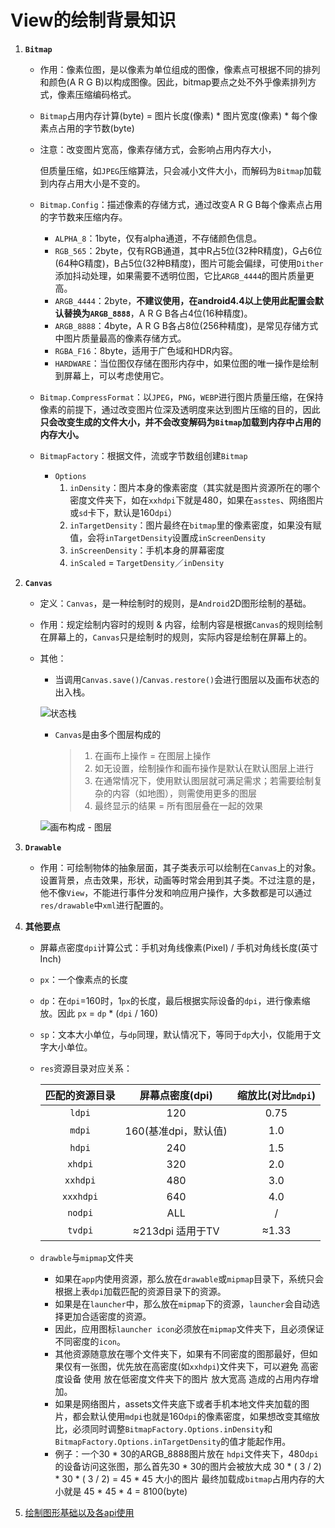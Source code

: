 # View的绘制背景知识

1. **`Bitmap`**
   * 作用：像素位图，是以像素为单位组成的图像，像素点可根据不同的排列和颜色(A R G B)以构成图像。因此，bitmap要点之处不外乎像素排列方式，像素压缩编码格式。

   * `Bitmap`占用内存计算(byte) = 图片长度(像素) * 图片宽度(像素) * 每个像素点占用的字节数(byte)

   * 注意：改变图片宽高，像素存储方式，会影响占用内存大小，

     ​			但质量压缩，如`JPEG`压缩算法，只会减小文件大小，而解码为`Bitmap`加载到内存占用大小是不变的。

   * `Bitmap.Config`：描述像素的存储方式，通过改变A R G B每个像素点占用的字节数来压缩内存。
     
     * `ALPHA_8`：1byte，仅有alpha通道，不存储颜色信息。
     * `RGB_565`：2byte，仅有RGB通道，其中R占5位(32种R精度)，G占6位(64种G精度)，B占5位(32种B精度)，图片可能会偏绿，可使用`Dither`添加抖动处理，如果需要不透明位图，它比`ARGB_4444`的图片质量更高。
     * `ARGB_4444`：2byte，**不建议使用，在android4.4以上使用此配置会默认替换为`ARGB_8888`**，A R G B各占4位(16种精度)。
     * `ARGB_8888`：4byte，A R G B各占8位(256种精度)，是常见存储方式中图片质量最高的像素存储方式。
     * `RGBA_F16`：8byte，适用于广色域和HDR内容。
     * `HARDWARE`：当位图仅存储在图形内存中，如果位图的唯一操作是绘制到屏幕上，可以考虑使用它。
     
   * `Bitmap.CompressFormat`：以`JPEG`，`PNG`，`WEBP`进行图片质量压缩，在保持像素的前提下，通过改变图片位深及透明度来达到图片压缩的目的，因此**只会改变生成的文件大小，并不会改变解码为`Bitmap`加载到内存中占用的内存大小。**

   * `BitmapFactory`：根据文件，流或字节数组创建`Bitmap`

     * `Options`
       1. `inDensity`：图片本身的像素密度（其实就是图片资源所在的哪个密度文件夹下，如在`xxhdpi`下就是480，如果在`asstes`、网络图片或`sd`卡下，默认是160`dpi`）
       2. `inTargetDensity`：图片最终在`bitmap`里的像素密度，如果没有赋值，会将`inTargetDensity`设置成`inScreenDensity`
       3. `inScreenDensity`：手机本身的屏幕密度
       4. `inScaled`  = `TargetDensity`／`inDensity`

2. **`Canvas`**

   * 定义：`Canvas`，是一种绘制时的规则，是`Android`2D图形绘制的基础。

   * 作用：规定绘制内容时的规则 & 内容，绘制内容是根据`Canvas`的规则绘制在屏幕上的，`Canvas`只是绘制时的规则，实际内容是绘制在屏幕上的。

   * 其他：

     * 当调用`Canvas.save()`/`Canvas.restore()`会进行图层以及画布状态的出入栈。

     ![状态栈](https://imgconvert.csdnimg.cn/aHR0cDovL3VwbG9hZC1pbWFnZXMuamlhbnNodS5pby91cGxvYWRfaW1hZ2VzLzk0NDM2NS05NGMxMGYwNzMxOTExYmVhLnBuZz9pbWFnZU1vZ3IyL2F1dG8tb3JpZW50L3N0cmlwJTdDaW1hZ2VWaWV3Mi8yL3cvMTI0MA)

     * `Canvas`是由多个图层构成的

       > 1. 在画布上操作 = 在图层上操作
       > 2. 如无设置，绘制操作和画布操作是默认在默认图层上进行
       > 3. 在通常情况下，使用默认图层就可满足需求；若需要绘制复杂的内容（如地图），则需使用更多的图层
       > 4. 最终显示的结果 = 所有图层叠在一起的效果

     ![画布构成 - 图层](https://imgconvert.csdnimg.cn/aHR0cDovL3VwbG9hZC1pbWFnZXMuamlhbnNodS5pby91cGxvYWRfaW1hZ2VzLzk0NDM2NS05YWFjOTYxOTBiYzBhNTMzLnBuZz9pbWFnZU1vZ3IyL2F1dG8tb3JpZW50L3N0cmlwJTdDaW1hZ2VWaWV3Mi8yL3cvMTI0MA)

3. **`Drawable`**

   * 作用：可绘制物体的抽象层面，其子类表示可以绘制在`Canvas`上的对象。设置背景，点击效果，形状，动画等时常会用到其子类。不过注意的是，他不像`View`，不能进行事件分发和响应用户操作，大多数都是可以通过`res/drawable`中`xml`进行配置的。

4. **其他要点**

   * 屏幕点密度`dpi`计算公式：手机对角线像素(Pixel) / 手机对角线长度(英寸 Inch)

   * `px`：一个像素点的长度

   * `dp`：在`dpi`=160时，1`px`的长度，最后根据实际设备的`dpi`，进行像素缩放。因此 `px` = `dp` * (`dpi` / 160)

   * `sp`：文本大小单位，与`dp`同理，默认情况下，等同于`dp`大小，仅能用于文字大小单位。

   * `res`资源目录对应关系：

     | 匹配的资源目录 |   屏幕点密度(dpi)    | 缩放比(对比`mdpi`) |
     | :------------: | :------------------: | :----------------: |
     |     `ldpi`     |         120          |        0.75        |
     |     `mdpi`     | 160(基准dpi，默认值) |        1.0         |
     |     `hdpi`     |         240          |        1.5         |
     |    `xhdpi`     |         320          |        2.0         |
     |    `xxhdpi`    |         480          |        3.0         |
     |   `xxxhdpi`    |         640          |        4.0         |
     |    `nodpi`     |         ALL          |         /          |
     |    `tvdpi`     |   ≈213dpi 适用于TV   |       ≈1.33        |

   * `drawble`与`mipmap`文件夹

     * 如果在`app`内使用资源，那么放在`drawable`或`mipmap`目录下，系统只会根据上表`dpi`加载匹配的资源目录下的资源。
     * 如果是在`launcher`中，那么放在`mipmap`下的资源，`launcher`会自动选择更加合适密度的资源。
     * 因此，应用图标`launcher icon`必须放在`mipmap`文件夹下，且必须保证不同密度的`icon`。
     * 其他资源随意放在哪个文件夹下，如果有不同密度的图那最好，但如果仅有一张图，优先放在高密度(如`xxhdpi`)文件夹下，可以避免 高密度设备 使用 放在低密度文件夹下的图片 放大宽高 造成的占用内存增加。
     * 如果是网络图片，assets文件夹底下或者手机本地文件夹加载的图片，都会默认使用`mdpi`也就是160`dpi`的像素密度，如果想改变其缩放比，必须同时调整`BitmapFactory.Options.inDensity`和`BitmapFactory.Options.inTargetDensity`的值才能起作用。
     * 例子：一个30 * 30的ARGB_8888图片放在 `hdpi`文件夹下，480`dpi`的设备访问这张图，那么首先30 * 30的图片会被放大成 30 * ( 3 / 2)  * 30 * ( 3 / 2) =  45 * 45 大小的图片 最终加载成`bitmap`占用内存的大小就是 45 * 45 * 4  = 8100(byte)

5. [绘制图形基础以及各api使用](https://github.com/512DIDIDI/ViewDemo)

